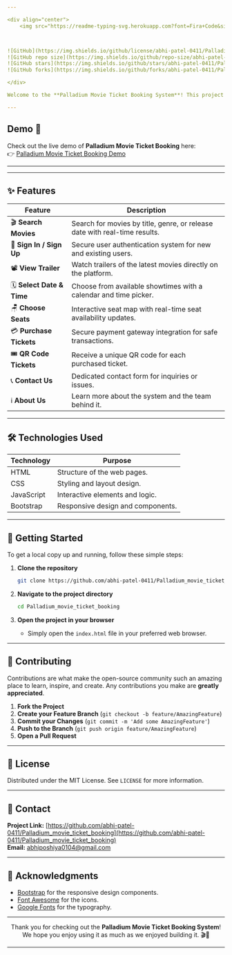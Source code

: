 ```yaml
---

<div align="center">
    <img src="https://readme-typing-svg.herokuapp.com?font=Fira+Code&size=24&pause=1000&color=000C&width=650&lines=🎥+Palladium+Movie+Ticket+Booking+System🍿" alt="Typing SVG">



![GitHub](https://img.shields.io/github/license/abhi-patel-0411/Palladium_movie_ticket_booking?color=blue&style=for-the-badge)
![GitHub repo size](https://img.shields.io/github/repo-size/abhi-patel-0411/Palladium_movie_ticket_booking?style=for-the-badge)
![GitHub stars](https://img.shields.io/github/stars/abhi-patel-0411/Palladium_movie_ticket_booking?style=for-the-badge)
![GitHub forks](https://img.shields.io/github/forks/abhi-patel-0411/Palladium_movie_ticket_booking?style=for-the-badge)

</div>

Welcome to the **Palladium Movie Ticket Booking System**! This project is a web-based application designed to provide users with a seamless experience for booking movie tickets online. Built using **HTML, CSS, JavaScript, and Bootstrap**, this system offers a range of functionalities to enhance the user experience.

---
```

## Demo 🎥

Check out the live demo of **Palladium Movie Ticket Booking** here:  
👉 [Palladium Movie Ticket Booking Demo](https://palladium-movie-ticket-booking.vercel.app/)

---
---

## ✨ Features

| Feature               | Description                                                                 |
|-----------------------|-----------------------------------------------------------------------------|
| 🎬 **Search Movies**   | Search for movies by title, genre, or release date with real-time results.  |
| 🔐 **Sign In / Sign Up** | Secure user authentication system for new and existing users.              |
| 📽️ **View Trailer**    | Watch trailers of the latest movies directly on the platform.               |
| 🗓️ **Select Date & Time** | Choose from available showtimes with a calendar and time picker.          |
| 🪑 **Choose Seats**    | Interactive seat map with real-time seat availability updates.              |
| 💳 **Purchase Tickets** | Secure payment gateway integration for safe transactions.                  |
| 🎟️ **QR Code Tickets** | Receive a unique QR code for each purchased ticket.                        |
| 📞 **Contact Us**      | Dedicated contact form for inquiries or issues.                             |
| ℹ️ **About Us**        | Learn more about the system and the team behind it.                         |

---

## 🛠️ Technologies Used

| Technology | Purpose                          |
|------------|----------------------------------|
| HTML       | Structure of the web pages.      |
| CSS        | Styling and layout design.       |
| JavaScript | Interactive elements and logic.  |
| Bootstrap  | Responsive design and components.|

---

## 🚀 Getting Started

To get a local copy up and running, follow these simple steps:

1. **Clone the repository**
   ```bash
   git clone https://github.com/abhi-patel-0411/Palladium_movie_ticket_booking.git
   ```

2. **Navigate to the project directory**
   ```bash
   cd Palladium_movie_ticket_booking
   ```

3. **Open the project in your browser**
   - Simply open the `index.html` file in your preferred web browser.

---

## 🤝 Contributing

Contributions are what make the open-source community such an amazing place to learn, inspire, and create. Any contributions you make are **greatly appreciated**.

1. **Fork the Project**
2. **Create your Feature Branch** (`git checkout -b feature/AmazingFeature`)
3. **Commit your Changes** (`git commit -m 'Add some AmazingFeature'`)
4. **Push to the Branch** (`git push origin feature/AmazingFeature`)
5. **Open a Pull Request**

---

## 📜 License

Distributed under the MIT License. See `LICENSE` for more information.

---

## 📧 Contact

**Project Link:** [https://github.com/abhi-patel-0411/Palladium_movie_ticket_booking](https://github.com/abhi-patel-0411/Palladium_movie_ticket_booking)  
**Email:** abhiposhiya0104@gmail.com

---

## 🙏 Acknowledgments

- [Bootstrap](https://getbootstrap.com/) for the responsive design components.
- [Font Awesome](https://fontawesome.com/) for the icons.
- [Google Fonts](https://fonts.google.com/) for the typography.

---

<div align="center">

Thank you for checking out the **Palladium Movie Ticket Booking System**! We hope you enjoy using it as much as we enjoyed building it. 🎬🍿

</div>

---


